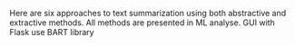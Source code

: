 Here are six approaches to text summarization using both abstractive and extractive methods.
All methods are presented in ML analyse.
GUI with Flask use BART library



